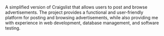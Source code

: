 A simplified version of Craigslist that allows users to post and browse advertisements. The project provides a functional and user-friendly platform for posting and browsing advertisements, while also providing me with experience in web development, database management, and software testing.
